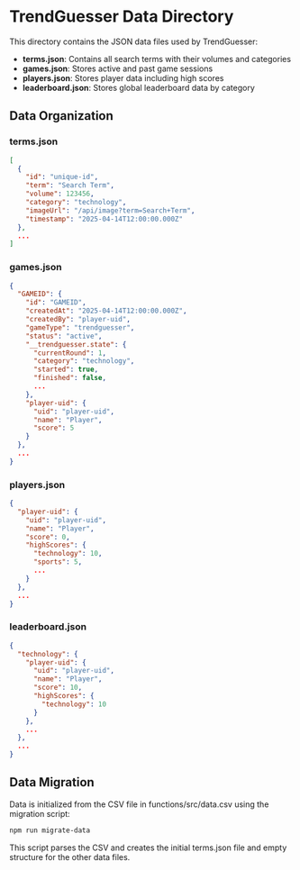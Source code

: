 # TrendGuesser Data Directory

This directory contains the JSON data files used by TrendGuesser:

- **terms.json**: Contains all search terms with their volumes and categories
- **games.json**: Stores active and past game sessions
- **players.json**: Stores player data including high scores
- **leaderboard.json**: Stores global leaderboard data by category

## Data Organization

### terms.json
```json
[
  {
    "id": "unique-id",
    "term": "Search Term",
    "volume": 123456,
    "category": "technology",
    "imageUrl": "/api/image?term=Search+Term",
    "timestamp": "2025-04-14T12:00:00.000Z"
  },
  ...
]
```

### games.json
```json
{
  "GAMEID": {
    "id": "GAMEID",
    "createdAt": "2025-04-14T12:00:00.000Z",
    "createdBy": "player-uid",
    "gameType": "trendguesser",
    "status": "active",
    "__trendguesser.state": {
      "currentRound": 1,
      "category": "technology",
      "started": true,
      "finished": false,
      ...
    },
    "player-uid": {
      "uid": "player-uid",
      "name": "Player",
      "score": 5
    }
  },
  ...
}
```

### players.json
```json
{
  "player-uid": {
    "uid": "player-uid",
    "name": "Player",
    "score": 0,
    "highScores": {
      "technology": 10,
      "sports": 5,
      ...
    }
  },
  ...
}
```

### leaderboard.json
```json
{
  "technology": {
    "player-uid": {
      "uid": "player-uid",
      "name": "Player",
      "score": 10,
      "highScores": {
        "technology": 10
      }
    },
    ...
  },
  ...
}
```

## Data Migration

Data is initialized from the CSV file in functions/src/data.csv using the migration script:

```bash
npm run migrate-data
```

This script parses the CSV and creates the initial terms.json file and empty structure for the other data files.